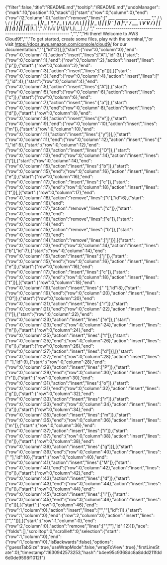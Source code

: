 {"filter":false,"title":"README.md","tooltip":"/README.md","undoManager":{"mark":10,"position":10,"stack":[[{"start":{"row":0,"column":0},"end":{"row":12,"column":0},"action":"remove","lines":["         ___        ______     ____ _                 _  ___  ","        / \\ \\      / / ___|   / ___| | ___  _   _  __| |/ _ \\ ","       / _ \\ \\ /\\ / /\\___ \\  | |   | |/ _ \\| | | |/ _` | (_) |","      / ___ \\ V  V /  ___) | | |___| | (_) | |_| | (_| |\\__, |","     /_/   \\_\\_/\\_/  |____/   \\____|_|\\___/ \\__,_|\\__,_|  /_/ "," ----------------------------------------------------------------- ","","","Hi there! Welcome to AWS Cloud9!","","To get started, create some files, play with the terminal,","or visit https://docs.aws.amazon.com/console/cloud9/ for our documentation.",""],"id":2}],[{"start":{"row":0,"column":0},"end":{"row":0,"column":1},"action":"insert","lines":["A"],"id":3},{"start":{"row":0,"column":1},"end":{"row":0,"column":2},"action":"insert","lines":["p"]},{"start":{"row":0,"column":2},"end":{"row":0,"column":3},"action":"insert","lines":["p"]}],[{"start":{"row":0,"column":3},"end":{"row":0,"column":4},"action":"insert","lines":[" "],"id":4},{"start":{"row":0,"column":4},"end":{"row":0,"column":5},"action":"insert","lines":["A"]},{"start":{"row":0,"column":5},"end":{"row":0,"column":6},"action":"insert","lines":["c"]},{"start":{"row":0,"column":6},"end":{"row":0,"column":7},"action":"insert","lines":["a"]},{"start":{"row":0,"column":7},"end":{"row":0,"column":8},"action":"insert","lines":["d"]},{"start":{"row":0,"column":8},"end":{"row":0,"column":9},"action":"insert","lines":["e"]},{"start":{"row":0,"column":9},"end":{"row":0,"column":10},"action":"insert","lines":["m"]},{"start":{"row":0,"column":10},"end":{"row":0,"column":11},"action":"insert","lines":["y"]}],[{"start":{"row":0,"column":11},"end":{"row":0,"column":12},"action":"insert","lines":[" "],"id":5},{"start":{"row":0,"column":12},"end":{"row":0,"column":13},"action":"insert","lines":["O"]},{"start":{"row":0,"column":13},"end":{"row":0,"column":14},"action":"insert","lines":["j"]},{"start":{"row":0,"column":14},"end":{"row":0,"column":15},"action":"insert","lines":["b"]},{"start":{"row":0,"column":15},"end":{"row":0,"column":16},"action":"insert","lines":["e"]},{"start":{"row":0,"column":16},"end":{"row":0,"column":17},"action":"insert","lines":["c"]},{"start":{"row":0,"column":17},"end":{"row":0,"column":18},"action":"insert","lines":["t"]}],[{"start":{"row":0,"column":17},"end":{"row":0,"column":18},"action":"remove","lines":["t"],"id":6},{"start":{"row":0,"column":16},"end":{"row":0,"column":17},"action":"remove","lines":["c"]},{"start":{"row":0,"column":15},"end":{"row":0,"column":16},"action":"remove","lines":["e"]},{"start":{"row":0,"column":14},"end":{"row":0,"column":15},"action":"remove","lines":["b"]},{"start":{"row":0,"column":13},"end":{"row":0,"column":14},"action":"remove","lines":["j"]}],[{"start":{"row":0,"column":13},"end":{"row":0,"column":14},"action":"insert","lines":["b"],"id":7},{"start":{"row":0,"column":14},"end":{"row":0,"column":15},"action":"insert","lines":["j"]},{"start":{"row":0,"column":15},"end":{"row":0,"column":16},"action":"insert","lines":["e"]},{"start":{"row":0,"column":16},"end":{"row":0,"column":17},"action":"insert","lines":["c"]},{"start":{"row":0,"column":17},"end":{"row":0,"column":18},"action":"insert","lines":["t"]}],[{"start":{"row":0,"column":18},"end":{"row":0,"column":19},"action":"insert","lines":[" "],"id":8},{"start":{"row":0,"column":19},"end":{"row":0,"column":20},"action":"insert","lines":["O"]},{"start":{"row":0,"column":20},"end":{"row":0,"column":21},"action":"insert","lines":["r"]},{"start":{"row":0,"column":21},"end":{"row":0,"column":22},"action":"insert","lines":["i"]},{"start":{"row":0,"column":22},"end":{"row":0,"column":23},"action":"insert","lines":["e"]},{"start":{"row":0,"column":23},"end":{"row":0,"column":24},"action":"insert","lines":["n"]},{"start":{"row":0,"column":24},"end":{"row":0,"column":25},"action":"insert","lines":["t"]},{"start":{"row":0,"column":25},"end":{"row":0,"column":26},"action":"insert","lines":["e"]},{"start":{"row":0,"column":26},"end":{"row":0,"column":27},"action":"insert","lines":["d"]}],[{"start":{"row":0,"column":27},"end":{"row":0,"column":28},"action":"insert","lines":[" "],"id":9},{"start":{"row":0,"column":28},"end":{"row":0,"column":29},"action":"insert","lines":["P"]},{"start":{"row":0,"column":29},"end":{"row":0,"column":30},"action":"insert","lines":["r"]},{"start":{"row":0,"column":30},"end":{"row":0,"column":31},"action":"insert","lines":["o"]},{"start":{"row":0,"column":31},"end":{"row":0,"column":32},"action":"insert","lines":["g"]},{"start":{"row":0,"column":32},"end":{"row":0,"column":33},"action":"insert","lines":["r"]},{"start":{"row":0,"column":33},"end":{"row":0,"column":34},"action":"insert","lines":["a"]},{"start":{"row":0,"column":34},"end":{"row":0,"column":35},"action":"insert","lines":["m"]},{"start":{"row":0,"column":35},"end":{"row":0,"column":36},"action":"insert","lines":["m"]},{"start":{"row":0,"column":36},"end":{"row":0,"column":37},"action":"insert","lines":["i"]},{"start":{"row":0,"column":37},"end":{"row":0,"column":38},"action":"insert","lines":["n"]},{"start":{"row":0,"column":38},"end":{"row":0,"column":39},"action":"insert","lines":["g"]}],[{"start":{"row":0,"column":39},"end":{"row":0,"column":40},"action":"insert","lines":[" "],"id":10},{"start":{"row":0,"column":40},"end":{"row":0,"column":41},"action":"insert","lines":["M"]},{"start":{"row":0,"column":41},"end":{"row":0,"column":42},"action":"insert","lines":["o"]},{"start":{"row":0,"column":42},"end":{"row":0,"column":43},"action":"insert","lines":["d"]},{"start":{"row":0,"column":43},"end":{"row":0,"column":44},"action":"insert","lines":["u"]},{"start":{"row":0,"column":44},"end":{"row":0,"column":45},"action":"insert","lines":["l"]},{"start":{"row":0,"column":45},"end":{"row":0,"column":46},"action":"insert","lines":["e"]}],[{"start":{"row":0,"column":46},"end":{"row":1,"column":0},"action":"insert","lines":["",""],"id":11},{"start":{"row":1,"column":0},"end":{"row":2,"column":0},"action":"insert","lines":["",""]}],[{"start":{"row":1,"column":0},"end":{"row":2,"column":0},"action":"remove","lines":["",""],"id":12}]]},"ace":{"folds":[],"scrolltop":0,"scrollleft":0,"selection":{"start":{"row":1,"column":0},"end":{"row":1,"column":0},"isBackwards":false},"options":{"guessTabSize":true,"useWrapMode":false,"wrapToView":true},"firstLineState":0},"timestamp":1630942573253,"hash":"b4ee95c9368dc8a8ddd211fdd6d0de9598f1012f"}